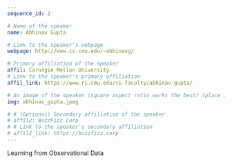 ```yaml
---
sequence_id: 2

# Name of the speaker
name: Abhinav Gupta

# Link to the speaker's webpage
webpage: http://www.cs.cmu.edu/~abhinavg/

# Primary affiliation of the speaker
affil: Carnegie Mellon University
# Link to the speaker's primary affiliation
affil_link: https://www.ri.cmu.edu/ri-faculty/abhinav-gupta/

# An image of the speaker (square aspect ratio works the best) (place in the `assets/img/speakers` directory)
img: abhinav_gupta.jpeg

# # (Optional) Secondary affiliation of the speaker
# affil2: BuzzFizz Corp
# # Link to the speaker's secondary affiliation 
# affil2_link: https://buzzfizz.corp
---
```


<!-- Whatever you write below will show up as the speaker's bio -->

Learning from Observational Data

